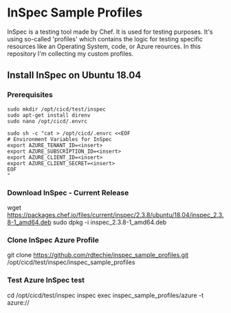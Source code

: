 # InSpec Sample Profiles
InSpec is a testing tool made by Chef. It is used for testing purposes. It's using so-called 'profiles' which contains the logic for testing specific resources like an Operating System, code, or Azure reources.
In this repository I'm collecting my custom profiles.

## Install InSpec on Ubuntu 18.04

### Prerequisites
```
sudo mkdir /opt/cicd/test/inspec
sudo apt-get install direnv
sudo nano /opt/cicd/.envrc

sudo sh -c "cat > /opt/cicd/.envrc <<EOF
# Environment Variables for InSpec
export AZURE_TENANT_ID=<insert>
export AZURE_SUBSCRIPTION_ID=<insert>
export AZURE_CLIENT_ID=<insert>
export AZURE_CLIENT_SECRET=<insert>
EOF
"
```
### Download InSpec - Current Release
wget https://packages.chef.io/files/current/inspec/2.3.8/ubuntu/18.04/inspec_2.3.8-1_amd64.deb
sudo dpkg -i inspec_2.3.8-1_amd64.deb

### Clone InSpec Azure Profile
git clone https://github.com/rdtechie/inspec_sample_profiles.git /opt/cicd/test/inspec/inspec_sample_profiles

### Test Azure InSpec test
cd /opt/cicd/test/inspec
inspec exec inspec_sample_profiles/azure -t azure://

